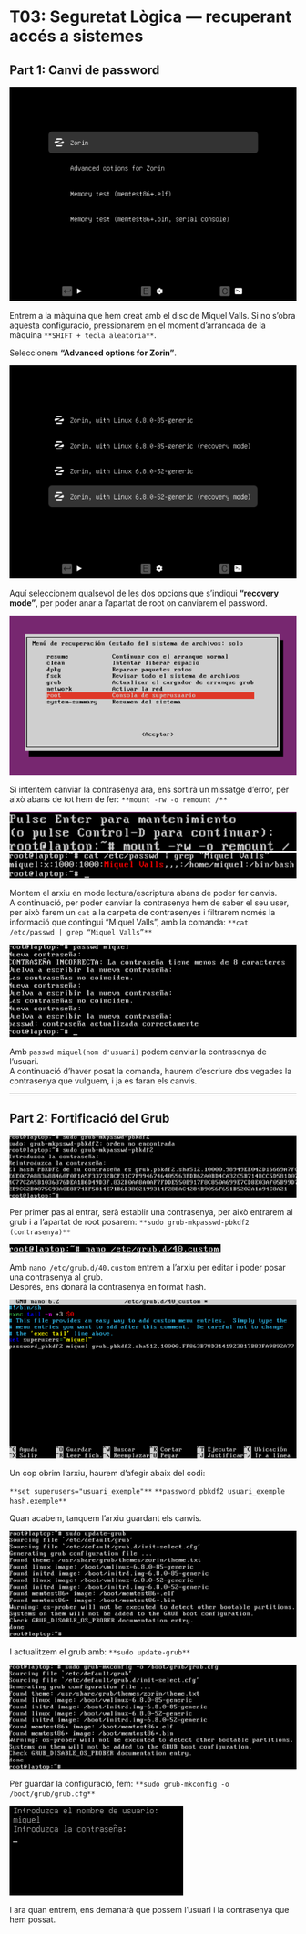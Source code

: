 # T03: Seguretat Lògica — recuperant accés a sistemes

## Part 1: Canvi de password

![Foto 01 guia](img/01.png)

Entrem a la màquina que hem creat amb el disc de Miquel Valls. Si no s’obra aquesta configuració, pressionarem en el moment d’arrancada de la màquina `**SHIFT + tecla aleatòria**`.

Seleccionem **“Advanced options for Zorin”**.

![Foto 02 guia](img/02.png)

Aquí seleccionem qualsevol de les dos opcions que s’indiqui **“recovery mode”**, per poder anar a l’apartat de root on canviarem el password.

![Foto 03 guia](img/03.png)

Si intentem canviar la contrasenya ara, ens sortirà un missatge d’error, per això abans de tot hem de fer:  `**mount -rw -o remount /**`

![Foto 04 guia](img/04.png)
![Foto 05 guia](img/05.png)

Montem el arxiu en mode lectura/escriptura abans de poder fer canvis.  
A continuació, per poder canviar la contrasenya hem de saber el seu user, per això farem un `cat` a la carpeta de contrasenyes i filtrarem només la informació que contingui “Miquel Valls”, amb la comanda:  `**cat /etc/passwd | grep “Miquel Valls”**`

![Foto 06 guia](img/06.png)

Amb `passwd miquel(nom d'usuari)` podem canviar la contrasenya de l’usuari.  
A continuació d’haver posat la comanda, haurem d’escriure dos vegades la contrasenya que vulguem, i ja es faran els canvis.

---

## Part 2: Fortificació del Grub

![Foto 07 guia](img/07.png)

Per primer pas al entrar, serà establir una contrasenya, per això entrarem al grub i a l’apartat de root posarem: `**sudo grub-mkpasswd-pbkdf2 (contrasenya)**`

![Foto 08 guia](img/08.png)

Amb `nano /etc/grub.d/40.custom` entrem a l’arxiu per editar i poder posar una contrasenya al grub.  
Després, ens donarà la contrasenya en format hash.

![Foto 09 guia](img/09.png)

Un cop obrim l’arxiu, haurem d’afegir abaix del codi:

`**set superusers="usuari_exemple"**`
`**password_pbkdf2 usuari_exemple hash.exemple**`

Quan acabem, tanquem l’arxiu guardant els canvis.

![Foto 10 guia](img/10.png)

I actualitzem el grub amb: `**sudo update-grub**`

![Foto 11 guia](img/11.png)

Per guardar la configuració, fem: `**sudo grub-mkconfig -o /boot/grub/grub.cfg**`

![Foto 12 guia](img/12.png)

I ara quan entrem, ens demanarà que possem l’usuari i la contrasenya que hem possat.
